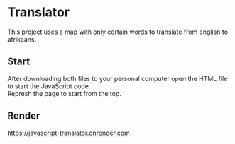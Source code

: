 # Translator

This project uses a map with only certain words to translate from english to afrikaans.

## Start

After downloading both files to your personal computer open the HTML file to start the JavaScript code.\
Represh the page to start from the top.

## Render
https://javascript-translator.onrender.com
